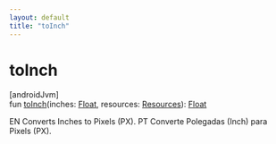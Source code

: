 ```yaml
---
layout: default
title: "toInch"
---
```


# toInch

[androidJvm]\
fun [toInch](to-inch.md)(inches: [Float](https://kotlinlang.org/api/core/kotlin-stdlib/kotlin/-float/index.html), resources: [Resources](https://developer.android.com/reference/kotlin/android/content/res/Resources.html)): [Float](https://kotlinlang.org/api/core/kotlin-stdlib/kotlin/-float/index.html)

EN Converts Inches to Pixels (PX). PT Converte Polegadas (Inch) para Pixels (PX).